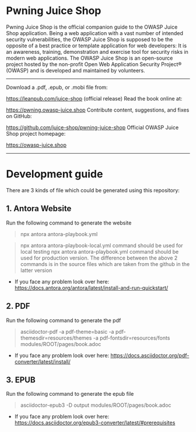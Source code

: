 
# Pwning Juice Shop

Pwning Juice Shop is the official companion guide to the OWASP Juice Shop application. Being a web application with a vast number of intended security vulnerabilities, the OWASP Juice Shop is supposed to be the opposite of a best practice or template application for web developers: It is an awareness, training, demonstration and exercise tool for security risks in modern web applications. The OWASP Juice Shop is an open-source project hosted by the non-profit Open Web Application Security Project® (OWASP) and is developed and maintained by volunteers.

---

Download a .pdf, .epub, or .mobi file from:

https://leanpub.com/juice-shop (official release)
Read the book online at:

https://pwning.owasp-juice.shop
Contribute content, suggestions, and fixes on GitHub:

https://github.com/juice-shop/pwning-juice-shop
Official OWASP Juice Shop project homepage:

https://owasp-juice.shop

---
# Development guide

There are 3 kinds of file which could be generated using this repository:

## 1. Antora Website

Run the following command to generate the website
> npx antora antora-playbook.yml

> npx antora antora-playbook-local.yml command should be used for local testing
> npx antora antora-playbook.yml command should be used for production version.
The difference between the above 2 commands is in the source files which are taken from the github in the latter version
- If you face any problem look over here: https://docs.antora.org/antora/latest/install-and-run-quickstart/

## 2. PDF

Run the following command to generate the pdf
> asciidoctor-pdf -a pdf-theme=basic -a pdf-themesdir=resources/themes -a pdf-fontsdir=resources/fonts modules/ROOT/pages/book.adoc

- If you face any problem look over here: https://docs.asciidoctor.org/pdf-converter/latest/install/
## 3. EPUB

Run the following command to generate the epub file
> asciidoctor-epub3 -D output modules/ROOT/pages/book.adoc
- If you face any problem look over here: https://docs.asciidoctor.org/epub3-converter/latest/#prerequisites



